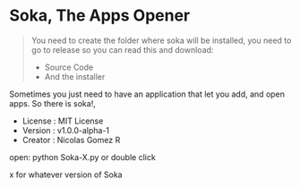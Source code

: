 # Soka, The Apps Opener
> You need to create the folder where soka will be installed, you need to go to release so you can read this and download:
>- Source Code 
>- And the installer


Sometimes you just need to have an application that let you add, and open apps. So there is soka!, 
- License : MIT License 
- Version : v1.0.0-alpha-1
- Creator : Nicolas Gomez R


open: python Soka-X.py or double click

x for whatever version of Soka
